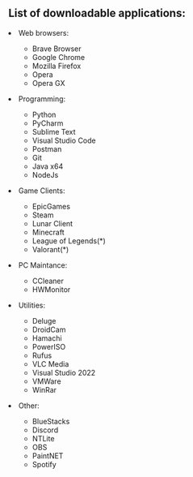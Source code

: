 <h2>List of downloadable applications: </h2>
<li> Web browsers: </li>
   <ul>
      <ul>
            <li> Brave Browser </li> 
            <li> Google Chrome </li> 
            <li> Mozilla Firefox </li>
            <li> Opera </li>
            <li> Opera GX </li>
      </ul>
   </ul>
<li> Programming: </li>
   <ul>
      <ul>
            <li> Python </li> 
            <li> PyCharm </li> 
            <li> Sublime Text </li>
            <li> Visual Studio Code </li>
            <li> Postman </li>
            <li> Git </li>
            <li> Java x64 </li>
            <li> NodeJs </li>
      </ul>
   </ul>
<li> Game Clients: </li>
   <ul>
      <ul>
            <li> EpicGames </li> 
            <li> Steam </li> 
            <li> Lunar Client </li>
            <li> Minecraft </li>
            <li> League of Legends(*) </li>
            <li> Valorant(*) </li>
      </ul>
   </ul>
<li> PC Maintance: </li>
   <ul>
      <ul>
            <li> CCleaner </li> 
            <li> HWMonitor </li> 
      </ul>
   </ul>
<li> Utilities: </li>
   <ul>
      <ul>
            <li> Deluge </li> 
            <li> DroidCam </li> 
            <li> Hamachi </li>
            <li> PowerISO </li>
            <li> Rufus </li>
            <li> VLC Media </li>
            <li> Visual Studio 2022 </li>
            <li> VMWare </li>
            <li> WinRar </li>
      </ul>
   </ul>
<li> Other: </li>
   <ul>
      <ul>
            <li> BlueStacks </li> 
            <li> Discord </li> 
            <li> NTLite </li>
            <li> OBS </li>
            <li> PaintNET </li>
            <li> Spotify </li>
      </ul>
   </ul>
